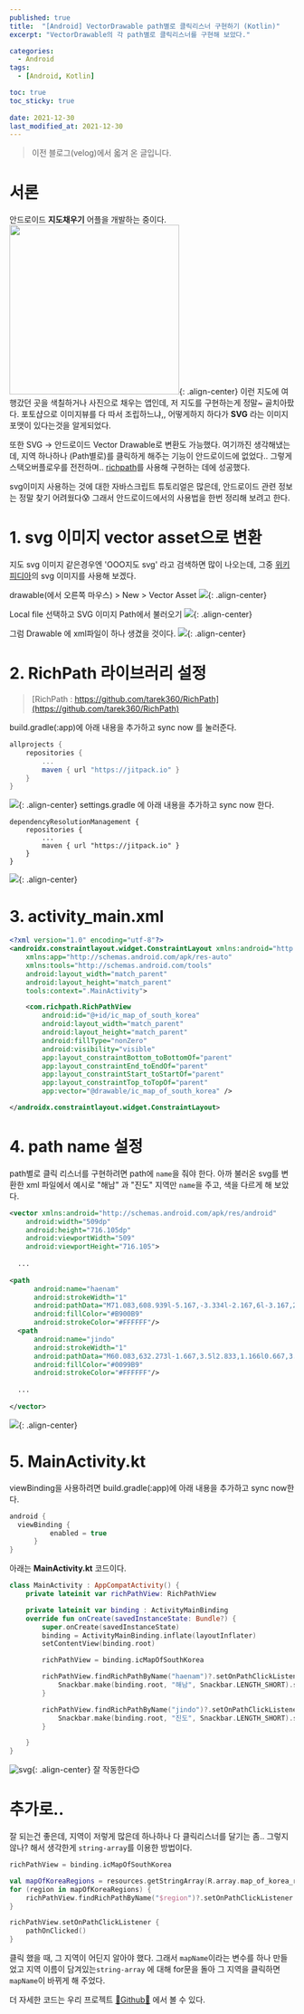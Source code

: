 ```yaml
---
published: true
title:  "[Android] VectorDrawable path별로 클릭리스너 구현하기 (Kotlin)"
excerpt: "VectorDrawable의 각 path별로 클릭리스너를 구현해 보았다."

categories:
  - Android
tags:
  - [Android, Kotlin]

toc: true
toc_sticky: true
 
date: 2021-12-30
last_modified_at: 2021-12-30
---
```


> 이전 블로그(velog)에서 옯겨 온 글입니다.

# 서론
안드로이드 **지도채우기** 어플을 개발하는 중이다.
<img src="https://images.velog.io/images/dogakday/post/253fb59e-8c9d-4ff8-b132-7a47d00a3fc8/image.png" width="300" height="300">{: .align-center}
이런 지도에 여행갔던 곳을 색칠하거나 사진으로 채우는 앱인데, 저 지도를 구현하는게 정말~ 골치아팠다. 포토샵으로 이미지뷰를 다 따서 조립하느냐,, 어떻게하지 하다가 **SVG** 라는 이미지 포맷이 있다는것을 알게되었다.

또한 SVG -> 안드로이드 Vector Drawable로 변환도 가능했다.
여기까진 생각해냈는데, 지역 하나하나 (Path별로)를 클릭하게 해주는 기능이 안드로이드에 없었다.. 그렇게 스택오버플로우를 전전하며.. [richpath](https://github.com/tarek360/RichPath)를 사용해 구현하는 데에 성공했다.

svg이미지 사용하는 것에 대한 자바스크립트 튜토리얼은 많은데, 안드로이드 관련 정보는 정말 찾기 어려웠다😰 그래서 안드로이드에서의 사용법을 한번 정리해 보려고 한다.

# 1. svg 이미지 vector asset으로 변환
지도 svg 이미지 같은경우엔 'OOO지도 svg' 라고 검색하면 많이 나오는데, 그중 [위키피디아](https://ko.wikipedia.org/wiki/%ED%8C%8C%EC%9D%BC:Administrative_divisions_map_of_South_Korea.svg)의 svg 이미지를 사용해 보겠다.


drawable(에서 오른쪽 마우스) > New > Vector Asset
![](https://images.velog.io/images/dogakday/post/2530c179-565e-499c-9801-f11d2bb2aa56/image.png){: .align-center}

Local file 선택하고 SVG 이미지 Path에서 불러오기
![](https://images.velog.io/images/dogakday/post/23901ea7-170d-4bd3-9485-85c4b4c96204/image.png){: .align-center}

그럼 Drawable 에 xml파일이 하나 생겼을 것이다.
![](https://images.velog.io/images/dogakday/post/b3179f8d-b1b7-4d58-9aa6-2357baab9233/image.png){: .align-center}

# 2. RichPath 라이브러리 설정
> [RichPath : https://github.com/tarek360/RichPath](https://github.com/tarek360/RichPath)

build.gradle(:app)에 아래 내용을 추가하고 sync now 를 눌러준다.
```gradle
allprojects {
	repositories {
		...
		maven { url "https://jitpack.io" }
	}
}
```
![](https://images.velog.io/images/dogakday/post/7e65f326-df40-4828-a33b-240c692446e4/image.png){: .align-center}
settings.gradle 에 아래 내용을 추가하고 sync now 한다.
```
dependencyResolutionManagement {
	repositories {
		...
		maven { url "https://jitpack.io" }
	}
}

```
![](https://images.velog.io/images/dogakday/post/58678608-b94e-4960-b4b6-f2510ea34404/image.png){: .align-center}

# 3. activity_main.xml
```xml
<?xml version="1.0" encoding="utf-8"?>
<androidx.constraintlayout.widget.ConstraintLayout xmlns:android="http://schemas.android.com/apk/res/android"
    xmlns:app="http://schemas.android.com/apk/res-auto"
    xmlns:tools="http://schemas.android.com/tools"
    android:layout_width="match_parent"
    android:layout_height="match_parent"
    tools:context=".MainActivity">

    <com.richpath.RichPathView
        android:id="@+id/ic_map_of_south_korea"
        android:layout_width="match_parent"
        android:layout_height="match_parent"
        android:fillType="nonZero"
        android:visibility="visible"
        app:layout_constraintBottom_toBottomOf="parent"
        app:layout_constraintEnd_toEndOf="parent"
        app:layout_constraintStart_toStartOf="parent"
        app:layout_constraintTop_toTopOf="parent"
        app:vector="@drawable/ic_map_of_south_korea" />

</androidx.constraintlayout.widget.ConstraintLayout>
```

# 4. path name 설정
path별로 클릭 리스너를 구현하려면 path에 `name`을 줘야 한다. 아까 불러온 svg를 변환한 xml 파일에서 예시로 "해남" 과 "진도" 지역만 `name`을 주고, 색을 다르게 해 보았다.

```xml
<vector xmlns:android="http://schemas.android.com/apk/res/android"
    android:width="509dp"
    android:height="716.105dp"
    android:viewportWidth="509"
    android:viewportHeight="716.105">
  
  ...
  
<path
      android:name="haenam"
      android:strokeWidth="1"
      android:pathData="M71.083,608.939l-5.167,-3.334l-2.167,6l-3.167,2.668v9.166l3.167,1.666v3.334l3.667,4.166l0.167,1.5l9.333,2.668l0.833,3.332l4.5,-2.5l4.167,4.168l1,3.5l0.5,7.166l-1.333,1.666l3.833,4.168l3.667,-2.668l-0.833,4.334c0,0 -2.833,1.334 -3,2.166c-0.167,0.834 -1.667,7 -1.667,7l4.333,-0.332l0.833,4.166l0.667,5.334l4.833,-4.168l6,0.834l-0.167,-6.334l2.333,-1.832l-1.667,-3.668l5.167,-3l6.167,-3.832l3.667,-1.168l1.333,-2.5l-1.333,-1l-4,-0.832l-0.333,-8.834l-1.5,-1.666l2.5,-3.834l-2.167,-5l3.333,-6l-1,-1.166l0.667,-3.834l-1.5,-3l-2.667,-1.5l-3.833,2.5l-10.167,-0.834l0.333,3.5l7,4l-5.167,0.834l-3.667,-3l-3.167,-0.5l-0.167,3.834l-5.833,-2.668l-5.5,-4l2.667,-4.5l-2.667,-0.332l-1,1.666l-3.167,-1.666l-1.667,0.332l0.167,3l-0.167,4.668l3.667,-0.834l2,2.834l4.833,3.5l-1.333,3.832l-7,-3.666l-4.167,-1l-1.833,-7.166l-2.167,-4.668l0.833,-3.166l-1.5,-1.166L71.083,608.939z"
      android:fillColor="#B900B9"
      android:strokeColor="#FFFFFF"/>
  <path
      android:name="jindo"
      android:strokeWidth="1"
      android:pathData="M60.083,632.273l-1.667,3.5l2.833,1.166l0.667,3.666c0,0 -5.333,0.5 -5.833,0.5s-0.667,2.668 -0.667,2.668l-1.333,2.332l-2.333,-1.666l-1.167,4l-6.667,4.5l-4.167,4.334l3,5.832l3.333,1.5l-0.333,2.334l6.667,0.834l6.833,-2.5l6,-4.168l4.5,-2.5l-0.167,1.668l4.667,-5.5l-0.5,-4.668l3.5,-2l-1,-3.832l-6.5,-5.668l-3,-1l-0.167,-1.832L60.083,632.273z"
      android:fillColor="#0099B9"
      android:strokeColor="#FFFFFF"/>
  
  ...
  
</vector>
```
![](https://images.velog.io/images/dogakday/post/bbd44541-9acc-4016-98f2-559f044b05a9/image.png){: .align-center}

# 5. MainActivity.kt
viewBinding을 사용하려면 build.gradle(:app)에 아래 내용을 추가하고 sync now한다.
```gradle
android { 
  viewBinding {
          enabled = true
      }
}
```
아래는 **MainActivity.kt** 코드이다.
```kotlin
class MainActivity : AppCompatActivity() {
    private lateinit var richPathView: RichPathView

    private lateinit var binding : ActivityMainBinding
    override fun onCreate(savedInstanceState: Bundle?) {
        super.onCreate(savedInstanceState)
        binding = ActivityMainBinding.inflate(layoutInflater)
        setContentView(binding.root)

        richPathView = binding.icMapOfSouthKorea

        richPathView.findRichPathByName("haenam")?.setOnPathClickListener {
            Snackbar.make(binding.root, "해남", Snackbar.LENGTH_SHORT).show()
        }

        richPathView.findRichPathByName("jindo")?.setOnPathClickListener {
            Snackbar.make(binding.root, "진도", Snackbar.LENGTH_SHORT).show()
        }

    }
}
```
![svg](https://user-images.githubusercontent.com/67352902/130834601-5eebc6b7-464f-4e05-bb1f-10c471d6820f.gif){: .align-center}
잘 작동한다😊

# 추가로..
잘 되는건 좋은데, 지역이 저렇게 많은데 하나하나 다 클릭리스너를 달기는 좀.. 그렇지 않나? 해서 생각한게 `string-array`를 이용한 방법이다.

```kotlin
richPathView = binding.icMapOfSouthKorea

val mapOfKoreaRegions = resources.getStringArray(R.array.map_of_korea_regions)
for (region in mapOfKoreaRegions) {
	richPathView.findRichPathByName("$region")?.setOnPathClickListener { mapName = "$region" }
}

richPathView.setOnPathClickListener {
	pathOnClicked()
}
```

클릭 했을 때, 그 지역이 어딘지 알아야 했다. 그래서 `mapName`이라는 변수를 하나 만들었고 지역 이름이 담겨있는`string-array` 에 대해 for문을 돌아 그 지역을 클릭하면 `mapName`이 바뀌게 해 주었다.

더 자세한 코드는 우리 프로젝트 [💙Github💙](https://github.com/HSUITContestTeam/map-app/blob/main/app/src/main/java/com/hsu/mapapp/map/MapSeoulFragment.kt#L144) 에서 볼 수 있다.


